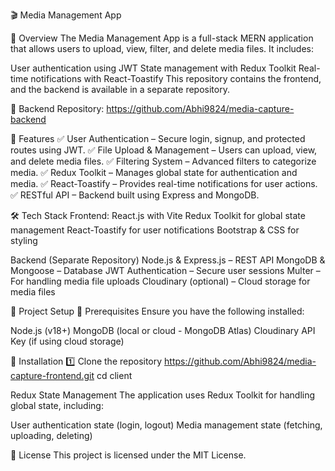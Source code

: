 🎬 Media Management App

🚀 Overview
The Media Management App is a full-stack MERN application that allows users to upload, view, filter, and delete media files. It includes:

User authentication using JWT
State management with Redux Toolkit
Real-time notifications with React-Toastify
This repository contains the frontend, and the backend is available in a separate repository.

🔗 Backend Repository: https://github.com/Abhi9824/media-capture-backend
  
🌟 Features
✅ User Authentication – Secure login, signup, and protected routes using JWT.
✅ File Upload & Management – Users can upload, view, and delete media files.
✅ Filtering System – Advanced filters to categorize media.
✅ Redux Toolkit – Manages global state for authentication and media.
✅ React-Toastify – Provides real-time notifications for user actions.
✅ RESTful API – Backend built using Express and MongoDB.

🛠️ Tech Stack
Frontend:
React.js with Vite
Redux Toolkit for global state management
React-Toastify for user notifications
Bootstrap & CSS for styling

Backend (Separate Repository)
Node.js & Express.js – REST API
MongoDB & Mongoose – Database
JWT Authentication – Secure user sessions
Multer – For handling media file uploads
Cloudinary (optional) – Cloud storage for media files

📂 Project Setup
🔹 Prerequisites
Ensure you have the following installed:

Node.js (v18+)
MongoDB (local or cloud - MongoDB Atlas)
Cloudinary API Key (if using cloud storage)

🔹 Installation
1️⃣ Clone the repository
https://github.com/Abhi9824/media-capture-frontend.git
cd client

Redux State Management
The application uses Redux Toolkit for handling global state, including:

User authentication state (login, logout)
Media management state (fetching, uploading, deleting)

📜 License
This project is licensed under the MIT License.

